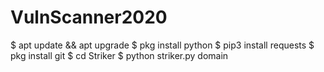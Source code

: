 # VulnScanner2020

$ apt update && apt upgrade
$ pkg install python
$ pip3 install requests
$ pkg install git
$ cd Striker
$ python striker.py domain
